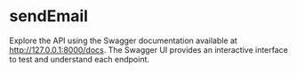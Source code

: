 # sendEmail

Explore the API using the Swagger documentation available at http://127.0.0.1:8000/docs. The Swagger UI provides an interactive interface to test and understand each endpoint.
